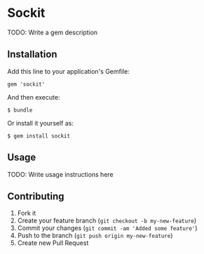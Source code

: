 # Sockit

TODO: Write a gem description

## Installation

Add this line to your application's Gemfile:

    gem 'sockit'

And then execute:

    $ bundle

Or install it yourself as:

    $ gem install sockit

## Usage

TODO: Write usage instructions here

## Contributing

1. Fork it
2. Create your feature branch (`git checkout -b my-new-feature`)
3. Commit your changes (`git commit -am 'Added some feature'`)
4. Push to the branch (`git push origin my-new-feature`)
5. Create new Pull Request
